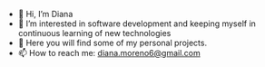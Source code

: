 - 👋 Hi, I’m Diana
- 👀 I’m interested in software development and keeping myself in continuous learning of new technologies
- 🌱 Here you will find some of my personal projects.
- 📫 How to reach me: diana.moreno6@gmail.com

<!---
dianamoreno/dianamoreno is a ✨ special ✨ repository because its `README.md` (this file) appears on your GitHub profile.
You can click the Preview link to take a look at your changes.
--->
